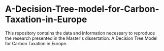 # A-Decision-Tree-model-for-Carbon-Taxation-in-Europe
This repository contains the data and information necessary to reproduce the research presented in the Master's dissertation: A Decision Tree Model for Carbon Taxation in Europe.
